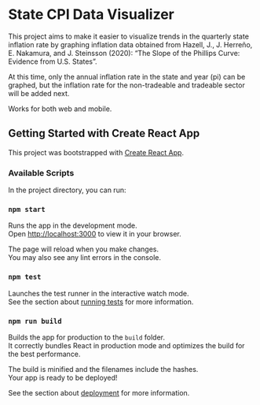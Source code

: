 # State CPI Data Visualizer

This project aims to make it easier to visualize trends in the quarterly state inflation rate by graphing inflation data obtained from Hazell, J., J. Herre&#241;o, E. Nakamura, and J. Steinsson (2020): “The Slope of the Phillips Curve: Evidence from U.S. States”. 

At this time, only the annual inflation rate in the state and year (pi) can be graphed, but the inflation rate for the non-tradeable and tradeable sector will be added next. 

Works for both web and mobile.

## Getting Started with Create React App

This project was bootstrapped with [Create React App](https://github.com/facebook/create-react-app).

### Available Scripts

In the project directory, you can run:

### `npm start`

Runs the app in the development mode.\
Open [http://localhost:3000](http://localhost:3000) to view it in your browser.

The page will reload when you make changes.\
You may also see any lint errors in the console.

### `npm test`

Launches the test runner in the interactive watch mode.\
See the section about [running tests](https://facebook.github.io/create-react-app/docs/running-tests) for more information.

### `npm run build`

Builds the app for production to the `build` folder.\
It correctly bundles React in production mode and optimizes the build for the best performance.

The build is minified and the filenames include the hashes.\
Your app is ready to be deployed!

See the section about [deployment](https://facebook.github.io/create-react-app/docs/deployment) for more information.

